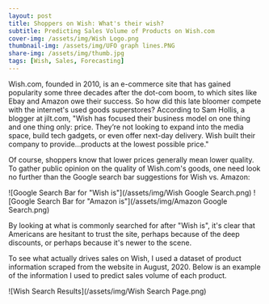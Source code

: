 ```yaml
---
layout: post
title: Shoppers on Wish: What's their wish?
subtitle: Predicting Sales Volume of Products on Wish.com
cover-img: /assets/img/Wish Logo.png
thumbnail-img: /assets/img/UFO graph lines.PNG
share-img: /assets/img/thumb.jpg
tags: [Wish, Sales, Forecasting]
---
```


Wish.com, founded in 2010, is an e-commerce site that has gained popularity some three decades after the dot-com boom, to which sites like Ebay and Amazon owe their success.  So how did this late bloomer compete with the internet's used goods superstores?  According to Sam Hollis, a blogger at jilt.com, "Wish has focused their business model on one thing and one thing only: price. They’re not looking to expand into the media space, build tech gadgets, or even offer next-day delivery. Wish built their company to provide...products at the lowest possible price."

Of course, shoppers know that lower prices generally mean lower quality.  To gather public opinion on the quality of Wish.com's goods, one need look no further than the Google search bar suggestions for Wish vs. Amazon:

![Google Search Bar for "Wish is"](/assets/img/Wish Google Search.png)
![Google Search Bar for "Amazon is"](/assets/img/Amazon Google Search.png)

By looking at what is commonly searched for after "Wish is", it's clear that Americans are hesitant to trust the site, perhaps because of the deep discounts, or perhaps because it's newer to the scene.

To see what actually drives sales on Wish, I used a dataset of product information scraped from the website in August, 2020.  Below is an example of the information I used to predict sales volume of each product.

![Wish Search Results](/assets/img/Wish Search Page.png)

